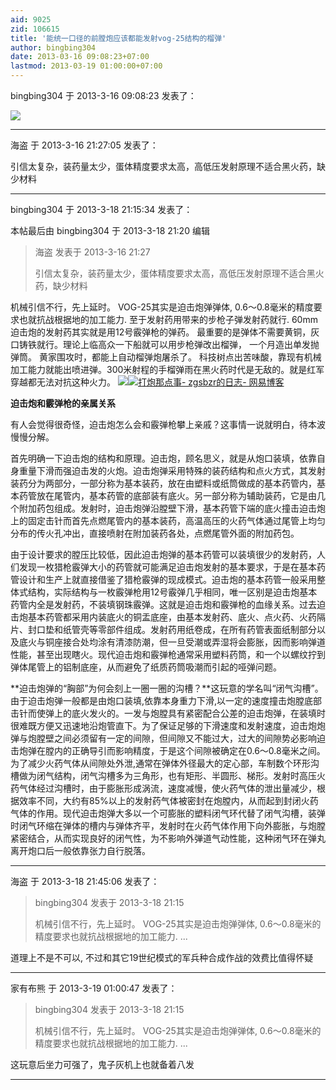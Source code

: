 ```yaml
---
aid: 9025
zid: 106615
title: '能统一口径的前膛炮应该都能发射vog-25结构的榴弹'
author: bingbing304
date: 2013-03-16 09:08:23+07:00
lastmod: 2013-03-19 01:00:00+07:00
---
```


bingbing304 于 2013-3-16 09:08:23 发表了：

![](http://russianguns.ru/wp-content/uploads/2009/11/699113uy8.jpg)

---------

海盗 于 2013-3-16 21:27:05 发表了：

引信太复杂，装药量太少，蛋体精度要求太高，高低压发射原理不适合黑火药，缺少材料

---------

bingbing304 于 2013-3-18 21:15:34 发表了：

本帖最后由 bingbing304 于 2013-3-18 21:20 编辑 


> 
> 海盗 发表于 2013-3-16 21:27
> 
> 引信太复杂，装药量太少，蛋体精度要求太高，高低压发射原理不适合黑火药，缺少材料



机械引信不行，先上延时。 VOG-25其实是迫击炮弹弹体, 0.6～0.8毫米的精度要求也就抗战根据地的加工能力. 至于发射药用带来的步枪子弹发射药就行. 60mm迫击炮的发射药其实就是用12号霰弹枪的弹药。 最重要的是弹体不需要黄铜，灰口铸铁就行。理论上临高众一下船就可以用步枪弹改出榴弹， 一个月造出单发抛弹筒。 黄家围攻时，都能上自动榴弹炮屠杀了。 科技树点出苦味酸，靠现有机械加工能力就能出喷进弹。300米射程的手榴弹雨在黑火药时代是无敌的。就是红军穿越都无法对抗这种火力。 ![](https://encrypted-tbn2.gstatic.com/images?q=tbn:ANd9GcRXnCkdf9gUq7yX5KOndyB7P3p93nsPdNJ7v2OetTJr0L4BNoPy)![](http://www.afwing.com/intro/japan_ww2_gun/gran_t_r__e_40_mm.jpg)[打炮那点事\- zgsbzr的日志- 网易博客](https://www.google.com/url?sa=t&rct=j&q=&esrc=s&source=web&cd=1&cad=rja&ved=0CDMQFjAA&url=http%3A%2F%2Fzgsbzr.blog.163.com%2Fblog%2Fstatic%2F18691654520113169110999%2F&ei=rA5HUbPDIdTi4APNnYDQCQ&usg=AFQjCNFvdz5CXNC4fvpGFHwNwguuSEouew&bvm=bv.43828540,d.dmg)



**迫击炮和霰弹枪的亲属关系**



有人会觉得很奇怪，迫击炮怎么会和霰弹枪攀上亲戚？这事情一说就明白，待本波慢慢分解。



首先明确一下迫击炮的结构和原理。迫击炮，顾名思义，就是从炮口装填，依靠自身重量下滑而强迫击发的火炮。迫击炮弹采用特殊的装药结构和点火方式，其发射装药分为两部分，一部分称为基本装药，放在由塑料或纸筒做成的基本药管内，基本药管放在尾管内，基本药管的底部装有底火。另一部分称为辅助装药，它是由几个附加药包组成。发射时，迫击炮弹沿膛壁下滑，基本药管下端的底火撞击迫击炮上的固定击针而首先点燃尾管内的基本装药，高温高压的火药气体通过尾管上均匀分布的传火孔冲出，直接喷射在附加装药各处，点燃尾管外面的附加药包。



由于设计要求的膛压比较低，因此迫击炮弹的基本药管可以装填很少的发射药，人们发现一枚猎枪霰弹大小的药管就可能满足迫击炮发射的基本要求，于是在基本药管设计和生产上就直接借鉴了猎枪霰弹的现成模式。迫击炮的基本药管一般采用整体式结构，实际结构与一枚霰弹枪用12号霰弹几乎相同，唯一区别是迫击炮基本药管内全是发射药，不装填钢珠霰弹。这就是迫击炮和霰弹枪的血缘关系。过去迫击炮基本药管都采用内装底火的铜盂底座，由基本发射药、底火、点火药、火药隔片、封口垫和纸管壳等零部件组成。发射药用纸卷成，在所有药管表面纸制部分以及底火与铜座接合处均涂有清漆防潮，但一旦受潮或弄湿将会膨胀，因而影响弹道性能，甚至出现瞎火。现代迫击炮和霰弹枪通常采用塑料药筒，和一个以螺纹拧到弹体尾管上的铝制底座，从而避免了纸质药筒吸潮而引起的哑弹问题。



**迫击炮弹的“胸部”为何会刻上一圈一圈的沟槽？**这玩意的学名叫“闭气沟槽”。由于迫击炮弹一般都是由炮口装填,依靠本身重力下滑,以一定的速度撞击炮膛底部击针而使弹上的底火发火的。一发与炮膛具有紧密配合公差的迫击炮弹，在装填时很难既方便又迅速地沿炮管直下。为了保证足够的下滑速度和发射速度，迫击炮炮弹与炮膛壁之间必须留有一定的间隙，但间隙又不能过大，过大的间隙势必影响迫击炮弹在膛内的正确导引而影响精度，于是这个间隙被确定在0.6～0.8毫米之间。为了减少火药气体从间隙处外泄,通常在弹体外径最大的定心部，车制数个环形沟槽做为闭气结构，闭气沟槽多为三角形，也有矩形、半圆形、梯形。发射时高压火药气体经过沟槽时，由于膨胀形成涡流，速度减慢，使火药气体的泄出量减少，根据效率不同，大约有85%以上的发射药气体被密封在炮膛内，从而起到封闭火药气体的作用。现代迫击炮弹大多以一个可膨胀的塑料闭气环代替了闭气沟槽，装弹时闭气环缩在弹体的槽内与弹体齐平，发射时在火药气体作用下向外膨胀，与炮膛紧密结合，从而实现良好的闭气性，为不影响外弹道气动性能，这种闭气环在弹丸离开炮口后一般依靠张力自行脱落。

---------

海盗 于 2013-3-18 21:45:06 发表了：

> bingbing304 发表于 2013-3-18 21:15
> 
> 机械引信不行，先上延时。 VOG-25其实是迫击炮弹弹体, 0.6～0.8毫米的精度要求也就抗战根据地的加工能力. ...



道理上不是不可以, 不过和其它19世纪模式的军兵种合成作战的效费比值得怀疑

---------

家有布熊 于 2013-3-19 01:00:47 发表了：

> bingbing304 发表于 2013-3-18 21:15
> 
> 机械引信不行，先上延时。 VOG-25其实是迫击炮弹弹体, 0.6～0.8毫米的精度要求也就抗战根据地的加工能力. ...



这玩意后坐力可强了，鬼子灰机上也就备着八发

---------

